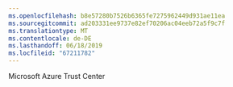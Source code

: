 ```yaml
---
ms.openlocfilehash: b8e57280b7526b6365fe7275962449d931ae11ea
ms.sourcegitcommit: ad203331ee9737e82ef70206ac04eeb72a5f9c7f
ms.translationtype: MT
ms.contentlocale: de-DE
ms.lasthandoff: 06/18/2019
ms.locfileid: "67211782"
---
```

Microsoft Azure Trust Center